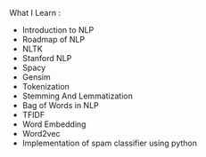 What I Learn : 
- Introduction to NLP
- Roadmap of NLP
- NLTK
- Stanford NLP
- Spacy
- Gensim
- Tokenization
- Stemming And Lemmatization
- Bag of Words in NLP
- TFIDF
- Word Embedding
- Word2vec
- Implementation of spam classifier using python